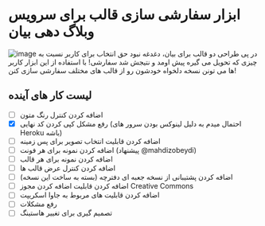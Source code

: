 # ابزار سفارشی سازی  قالب برای سرویس وبلاگ دهی بیان
![image](https://user-images.githubusercontent.com/73311467/155896390-6f0b538a-ba85-4eee-8c60-7218087eaec3.png)
در پی طراحی دو قالب برای بیان، دغدغه نبود حق انتخاب برای کاربر نسبت به چیزی که تحویل می گیره پیش اومد و نتیجش شد سفارشی! با استفاده از این ابزار کاربر ها می تونن نسخه دلخواه خودشون رو از قالب های مختلف سفارشی سازی کنن!
## لیست کار های آینده
- [ ] اضافه کردن کنترل رنگ متون
- [x] رفع مشکل کپی کردن کد نهایی (احتمال میدم به دلیل لینوکس بودن سرور های Heroku باشه)
- [ ] اضافه کردن قابلیت انتخاب تصویر برای پس زمینه
- [ ] اضافه کردن نمونه برای هر فونت (پیشنهاد @mahdizobeydi)
- [ ] اضافه کردن نمونه برای هر قالب
- [ ] اضافه کردن کنترل عرض قالب ها
- [ ] اضافه کردن پشتیبانی از نسخه جعبه ای دفترچه (بسته به ساخت این نسخه)
- [ ] اضافه کردن قابلیت اضافه کردن مجوز Creative Commons
- [ ] اضافه کردن قابلیت های مربوط به جاوا اسکریپت
- [ ] رفع مشکلات
- [ ] تصمیم گیری برای تغییر هاستینگ
